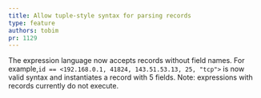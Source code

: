 ```yaml
---
title: Allow tuple-style syntax for parsing records
type: feature
authors: tobim
pr: 1129
---
```


The expression language now accepts records without field names. For example,`id
== <192.168.0.1, 41824, 143.51.53.13, 25, "tcp">` is now valid syntax and
instantiates a record with 5 fields. Note: expressions with records currently do
not execute.
